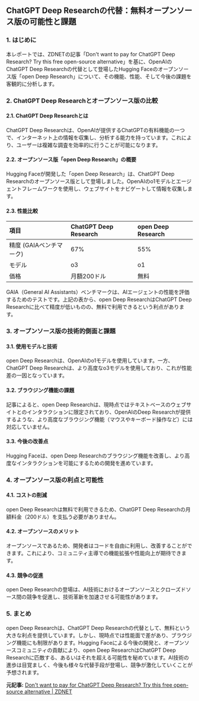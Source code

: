 ## ChatGPT Deep Researchの代替：無料オープンソース版の可能性と課題

### 1. はじめに

本レポートでは、ZDNETの記事「Don't want to pay for ChatGPT Deep Research? Try this free open-source alternative」を基に、OpenAIのChatGPT Deep Researchの代替として登場したHugging Faceのオープンソース版「open Deep Research」について、その機能、性能、そして今後の課題を客観的に分析します。

### 2. ChatGPT Deep Researchとオープンソース版の比較

#### 2.1. ChatGPT Deep Researchとは

ChatGPT Deep Researchは、OpenAIが提供するChatGPTの有料機能の一つで、インターネット上の情報を収集し、分析する能力を持っています。これにより、ユーザーは複雑な調査を効率的に行うことが可能になります。

#### 2.2. オープンソース版「open Deep Research」の概要

Hugging Faceが開発した「open Deep Research」は、ChatGPT Deep Researchのオープンソース版として登場しました。OpenAIのo1モデルとエージェントフレームワークを使用し、ウェブサイトをナビゲートして情報を収集します。

#### 2.3. 性能比較

| 項目 | ChatGPT Deep Research | open Deep Research |
| :----------------------- | :-------------------- | :----------------- |
| 精度 (GAIAベンチマーク) | 67% | 55% |
| モデル | o3 | o1 |
| 価格 | 月額200ドル | 無料 |

GAIA（General AI Assistants）ベンチマークは、AIエージェントの性能を評価するためのテストです。上記の表から、open Deep ResearchはChatGPT Deep Researchに比べて精度が低いものの、無料で利用できるという利点があります。

### 3. オープンソース版の技術的側面と課題

#### 3.1. 使用モデルと技術

open Deep Researchは、OpenAIのo1モデルを使用しています。一方、ChatGPT Deep Researchは、より高度なo3モデルを使用しており、これが性能差の一因となっています。

#### 3.2. ブラウジング機能の課題

記事によると、open Deep Researchは、現時点ではテキストベースのウェブサイトとのインタラクションに限定されており、OpenAIのDeep Researchが提供するような、より高度なブラウジング機能（マウスやキーボード操作など）には対応していません。

#### 3.3. 今後の改善点

Hugging Faceは、open Deep Researchのブラウジング機能を改善し、より高度なインタラクションを可能にするための開発を進めています。

### 4. オープンソース版の利点と可能性

#### 4.1. コストの削減

open Deep Researchは無料で利用できるため、ChatGPT Deep Researchの月額料金（200ドル）を支払う必要がありません。

#### 4.2. オープンソースのメリット

オープンソースであるため、開発者はコードを自由に利用し、改善することができます。これにより、コミュニティ主導での機能拡張や性能向上が期待できます。

#### 4.3. 競争の促進

open Deep Researchの登場は、AI技術におけるオープンソースとクローズドソース間の競争を促進し、技術革新を加速させる可能性があります。

### 5. まとめ

open Deep Researchは、ChatGPT Deep Researchの代替として、無料という大きな利点を提供しています。しかし、現時点では性能面で差があり、ブラウジング機能にも制限があります。Hugging Faceによる今後の開発と、オープンソースコミュニティの貢献により、open Deep ResearchはChatGPT Deep Researchに匹敵する、あるいはそれを超える可能性を秘めています。AI技術の進歩は目覚ましく、今後も様々な代替手段が登場し、競争が激化していくことが予想されます。


**元記事:** [Don't want to pay for ChatGPT Deep Research? Try this free open-source alternative | ZDNET](https://www.zdnet.com/article/dont-want-to-pay-for-chatgpt-deep-research-try-this-free-open-source-alternative/)